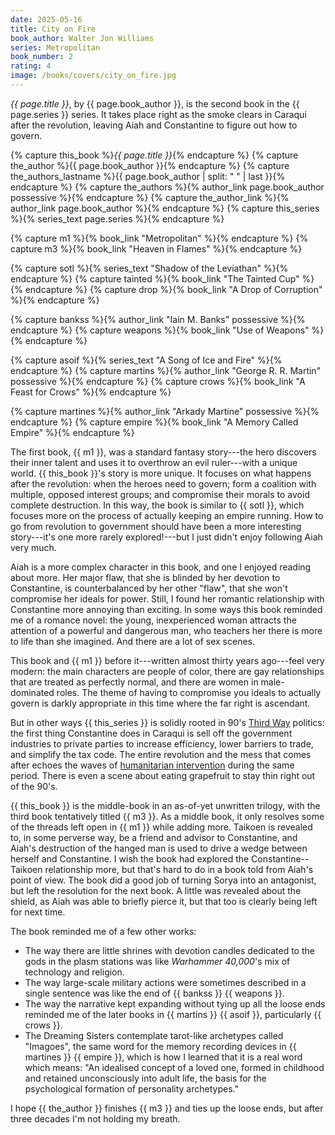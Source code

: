 ```yaml
---
date: 2025-05-16
title: City on Fire
book_author: Walter Jon Williams
series: Metropolitan
book_number: 2
rating: 4
image: /books/covers/city_on_fire.jpg
---
```


<cite class="book-title">{{ page.title }}</cite>, by <span
class="author-name">{{ page.book_author }}</span>, is the second book in the
<span class="book-series">{{ page.series }}</span> series. It takes place
right as the smoke clears in Caraqui after the revolution, leaving Aiah and
Constantine to figure out how to govern.

{% capture this_book %}<cite class="book-title">{{ page.title }}</cite>{% endcapture %}
{% capture the_author %}<span class="author-name">{{ page.book_author }}</span>{% endcapture %}
{% capture the_authors_lastname %}<span class="author-name">{{ page.book_author | split: " " | last }}</span>{% endcapture %}
{% capture the_authors %}{% author_link page.book_author possessive %}{% endcapture %}
{% capture the_author_link %}{% author_link page.book_author %}{% endcapture %}
{% capture this_series %}{% series_text page.series %}{% endcapture %}

{% capture m1 %}{% book_link "Metropolitan" %}{% endcapture %}
{% capture m3 %}{% book_link "Heaven in Flames" %}{% endcapture %}

{% capture sotl %}{% series_text "Shadow of the Leviathan" %}{% endcapture %}
{% capture tainted %}{% book_link "The Tainted Cup" %}{% endcapture %}
{% capture drop %}{% book_link "A Drop of Corruption" %}{% endcapture %}

{% capture bankss %}{% author_link "Iain M. Banks" possessive %}{% endcapture %}
{% capture weapons %}{% book_link "Use of Weapons" %}{% endcapture %}

{% capture asoif %}{% series_text "A Song of Ice and Fire" %}{% endcapture %}
{% capture martins %}{% author_link "George R. R. Martin" possessive %}{% endcapture %}
{% capture crows %}{% book_link "A Feast for Crows" %}{% endcapture %}

{% capture martines %}{% author_link "Arkady Martine" possessive %}{% endcapture %}
{% capture empire %}{% book_link "A Memory Called Empire" %}{% endcapture %}

The first book, {{ m1 }}, was a standard fantasy story---the hero discovers
their inner talent and uses it to overthrow an evil ruler---with a unique
world. {{ this_book }}'s story is more unique. It focuses on what happens
after the revolution: when the heroes need to govern; form a coalition with
multiple, opposed interest groups; and compromise their morals to avoid
complete destruction. In this way, the book is similar to {{ sotl }}, which
focuses more on the process of actually keeping an empire running. How to go
from revolution to government should have been a more interesting story---it's
one more rarely explored!---but I just didn't enjoy following Aiah very much.

Aiah is a more complex character in this book, and one I enjoyed reading about
more. Her major flaw, that she is blinded by her devotion to Constantine, is
counterbalanced by her other "flaw", that she won't compromise her ideals for
power. Still, I found her romantic relationship with Constantine more annoying
than exciting. In some ways this book reminded me of a romance novel: the
young, inexperienced woman attracts the attention of a powerful and dangerous
man, who teachers her there is more to life than she imagined. And there are a
lot of sex scenes.

This book and {{ m1 }} before it---written almost thirty years ago---feel very
modern: the main characters are people of color, there are gay relationships
that are treated as perfectly normal, and there are women in male-dominated
roles. The theme of having to compromise you ideals to actually govern is
darkly appropriate in this time where the far right is ascendant.

But in other ways {{ this_series }} is solidly rooted in 90's [Third
Way][third_way] politics: the first thing Constantine does in Caraqui is sell
off the government industries to private parties to increase efficiency, lower
barriers to trade, and simplify the tax code. The entire revolution and the
mess that comes after echoes the waves of [humanitarian
intervention][human_intervention] during the same period. There is even a
scene about eating grapefruit to stay thin right out of the 90's.

[third_way]: https://en.wikipedia.org/wiki/Third_Way
[human_intervention]: https://en.wikipedia.org/wiki/Humanitarian_intervention

{{ this_book }} is the middle-book in an as-of-yet unwritten trilogy, with the
third book tentatively titled {{ m3 }}. As a middle book, it only resolves some
of the threads left open in {{ m1 }} while adding more. Taikoen is revealed
to, in some perverse way, be a friend and advisor to Constantine, and Aiah's
destruction of the hanged man is used to drive a wedge between herself and
Constantine. I wish the book had explored the Constantine--Taikoen
relationship more, but that's hard to do in a book told from Aiah's point of
view. The book did a good job of turning Sorya into an antagonist, but left
the resolution for the next book. A little was revealed about the shield, as
Aiah was able to briefly pierce it, but that too is clearly being left for
next time.

The book reminded me of a few other works:

- The way there are little shrines with devotion candles dedicated to the gods
  in the plasm stations was like <cite class="table-top-game-title">Warhammer
  40,000</cite>'s mix of technology and religion.
- The way large-scale military actions were sometimes described in a single
  sentence was like the end of {{ bankss }} {{ weapons }}.
- The way the narrative kept expanding without tying up all the loose ends
  reminded me of the later books in {{ martins }} {{ asoif }}, particularly {{
  crows }}.
- The Dreaming Sisters contemplate tarot-like archetypes called "Imagoes",
  the same word for the memory recording devices in {{ martines }} {{ empire
  }}, which is how I learned that it is a real word which means: "An idealised
  concept of a loved one, formed in childhood and retained unconsciously into
  adult life, the basis for the psychological formation of personality
  archetypes."

I hope {{ the_author }} finishes {{ m3 }} and ties up the loose ends, but
after three decades I'm not holding my breath.

